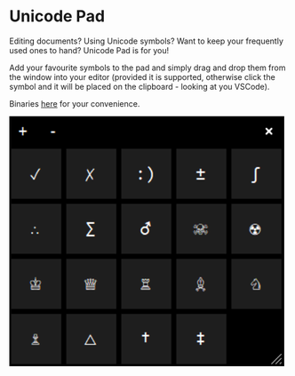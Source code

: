 # Unicode Pad

Editing documents? Using Unicode symbols? Want to keep your frequently used ones to hand? Unicode Pad is for you!

Add your favourite symbols to the pad and simply drag and drop them from the window into your editor 
(provided it is supported, otherwise click the symbol and it will be placed on the clipboard - looking at you VSCode).

Binaries [here](https://github.com/stevehjohn/UnicodePad/raw/master/binaries/UnicodePad.zip) for your convenience.

![Screenshot](assets/screenshot.png)
